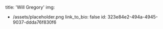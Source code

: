 title: 'Will Gregory'
img:
  - /assets/placeholder.png
link_to_bio: false
id: 323e84e2-494a-4945-9037-ddda76f830f6
